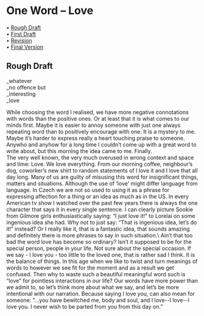 # One Word – Love 

• [Rough Draft](rough-draft.md)\
• [First Draft](first-draft.md)\
• [Revision](revision.md)\
• [Final Version](final-version.md)

## Rough Draft

_whatever\
_no offence but\
_interesting\
_love

While choosing the word I realised, we have more negative connotations with words than the positive ones. Or at least that it is what comes to our minds first. Maybe it is easier to annoy someone with just one always repeating word than to positively encourage with one. It is a mystery to me. Maybe it’s harder to express really a heart touching praise to someone. Anywho and anyhow for a long time I couldn’t come up with a great word to write about, but this morning the idea came to me. Finally.\
The very well known, the very much overused in wrong context and space and time: Love. We love everything. From our morning coffee, neighbour’s dog, coworker’s new shirt to random statements of I love it and I love that all day long. Many of us are guilty of misusing this word for insignificant things, matters and situations. Although the use of ‘love' might differ language from language. In Czech we are not so used to using it as a phrase for expressing affection for a thing or an idea as much as in the US. In every American tv show I watched over the past few years there is always the one character that says it in every single sentence. I can clearly picture Sookie from Gilmore girls enthusiastically saying: “I just love it!” to Lorelai on some ingenious idea she had. Why not to just say: “That is ingenious idea, let’s do it!” instead? Or I really like it, that is a fantastic idea, that sounds amazing and definitely there is more phrases to say in such situation.\ 
Ain’t that too bad the word love has become so ordinary? Isn’t it supposed to be for the special person, people in your life. Not sure about the special occasion. If we say - I love you - too little to the loved one, that is rather sad I think. It is the balance of things. In this age when we like to twist and turn meanings of words to however we see fit for the moment and as a result we get confused. Then why to waste such a beautiful meaningful word such is “love” for pointless interactions in our life? Our words have more power than we admit to, so let’s think more about what we say, and let’s be more intentional with our narration. Because saying I love you, can also mean for someone: “…you have bewitched me, body and soul, and I love--I love--I love you. I never wish to be parted from you from this day on.” 
